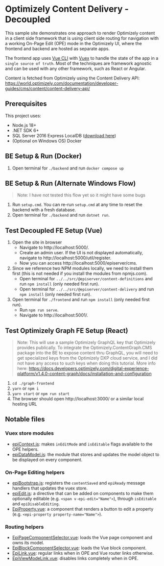 # Optimizely Content Delivery - Decoupled

This sample site demonstrates one approach to render Optimizely content in a client side framework that is using client side routing for navigation with a working On-Page Edit (OPE) mode in the Optimizely UI, where the frontend and backend are hosted as separate apps.

The frontend app uses [Vue CLI](https://cli.vuejs.org/) with [Vuex](https://next.vuex.vuejs.org/) to handle the state of the app in a `single source of truth`. Most of the techniques are framework agnostic and can be used with any other framework, such as React or Angular.

Content is fetched from Optimizely using the Content Delivery API: https://world.optimizely.com/documentation/developer-guides/cms/content/content-delivery-api/

## Prerequisites

This project uses:
* Node.js 18+
* .NET SDK 6+
* SQL Server 2016 Express LocalDB ([download here](https://www.microsoft.com/en-us/sql-server/sql-server-downloads))
* (Optional on Windows OS) Docker


## BE Setup & Run (Docker)

1. Open terminal for `./backend` and run `docker compose up`


## BE Setup & Run (Alternate Windows Flow)

> Note: I have not tested this flow yet so it might have some bugs

1. Run `setup.cmd`. You can re-run `setup.cmd` at any time to reset the backend with a fresh database.
2. Open terminal for `./backend` and run `dotnet run`.


## Test Decoupled FE Setup (Vue)

1. Open the site in browser
    * Navigate to http://localhost:5000/.
    * Create an admin user. If the UI is not displayed automatically, navigate to http://localhost:5000/util/register.
    * Now you can access http://localhost:5000/episerver/cms.
2. Since we reference two NPM modules locally, we need to install them first (this is not needed if you install the modules from npmjs.com).
    * Open terminal for `../../src/@episerver/content-definitions` and run `npm install` (only needed first run).
    * Open terminal for `../../src/@episerver/content-delivery` and run `npm install` (only needed first run).
3. Open terminal for `./frontend` and run `npm install` (only needed first run).
    * Run `npm run serve`.
    * Navigate to http://localhost:5001/.


## Test Optimizely Graph FE Setup (React)

> Note: This will use a sample Optimizely GraphQL key that Optimizely provides publically. To integrate the Optimizely.ContentGraph.CMS package into the BE to expose content thru GraphQL, you will need to get specialized keys from the Optimizely DXP cloud service, and I did not have any access to such keys when doing this tutorial. More info here: https://docs.developers.optimizely.com/digital-experience-platform/v1.4.0-content-graph/docs/installation-and-configuration

1. `cd ./graph-frontend`
2. `yarn` or `npm i`
3. `yarn start` or `npm run start`
4. The browser should open http://localhost:3000/ or a similar local hosting URL

## Notable files

### Vuex store modules

* [epiContext.js](frontend/src/store/modules/epiContext.js): makes `inEditMode` and `isEditable` flags available to the OPE helpers.
* [epiDataModel.js](frontend/src/store/modules/epiDataModel.js): the module that stores and updates the model object to be displayed on every component.

### On-Page Editing helpers

* [epiBootstrap.js](frontend/src/epiBootstrap.js): registers the `contentSaved` and `epiReady` message handlers that updates the vuex store.
* [epiEdit.js](frontend/src/directives/epiEdit.js): a directive that can be added on components to make them optionally editable (e.g. `<span v-epi-edit="Name">`), through `isEditable` and `epiDisableEditing`.
* [EpiProperty.vue](frontend/src/components/EpiProperty.vue): a component that renders a button to edit a property (e.g. `<epi-property property-name="Name">`).

### Routing helpers

* [EpiPageComponentSelector.vue](frontend/src/components/EpiPageComponentSelector.vue): loads the Vue page component and owns its model.
* [EpiBlockComponentSelector.vue](frontend/src/components/EpiBlockComponentSelector.vue): loads the Vue block component.
* [EpiLink.vue](frontend/src/components/EpiLink.vue): regular links when in OPE and Vue router links otherwise.
* [EpiViewModeLink.vue](frontend/src/components/EpiViewModeLink.vue): disables links completely when in OPE.
